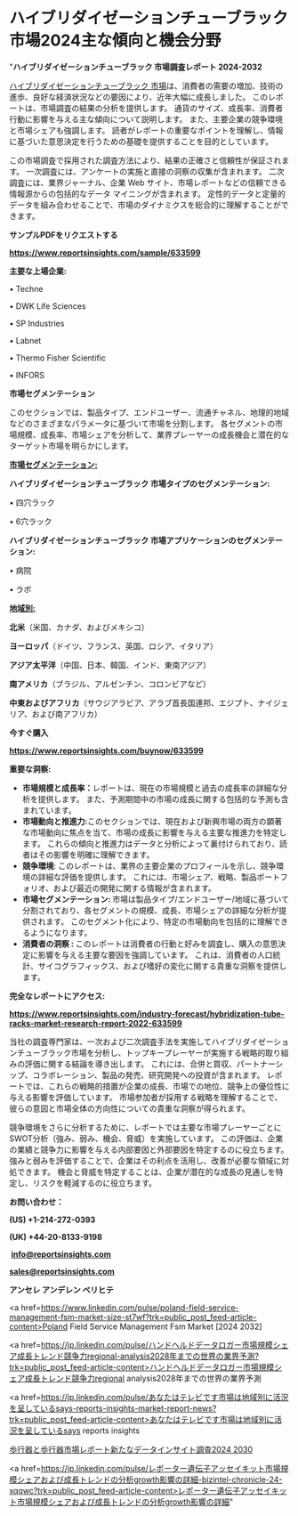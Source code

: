 # ハイブリダイゼーションチューブラック市場2024主な傾向と機会分野

"<strong>ハイブリダイゼーションチューブラック 市場調査レポート 2024-2032</strong>

<a href=https://www.reportsinsights.com/sample/633599>ハイブリダイゼーションチューブラック 市場</a>は、消費者の需要の増加、技術の進歩、良好な経済状況などの要因により、近年大幅に成長しました。 このレポートは、市場調査の結果の分析を提供します。 通貨のサイズ、成長率、消費者行動に影響を与える主な傾向について説明します。 また、主要企業の競争環境と市場シェアも強調します。 読者がレポートの重要なポイントを理解し、情報に基づいた意思決定を行うための基礎を提供することを目的としています。

この市場調査で採用された調査方法により、結果の正確さと信頼性が保証されます。 一次調査には、アンケートの実施と直接の洞察の収集が含まれます。 二次調査には、業界ジャーナル、企業 Web サイト、市場レポートなどの信頼できる情報源からの包括的なデータ マイニングが含まれます。 定性的データと定量的データを組み合わせることで、市場のダイナミクスを総合的に理解することができます。

<strong><b>サンプルPDFをリクエストする</b></strong>

<a href=https://www.reportsinsights.com/sample/633599><strong><u>https://www.reportsinsights.com/sample/633599</u></strong></a>

<strong>主要な上場企業:</strong>

• Techne

• DWK Life Sciences

• SP Industries

• Labnet

• Thermo Fisher Scientific

• INFORS

<strong>市場セグメンテーション</strong>

このセクションでは、製品タイプ、エンドユーザー、流通チャネル、地理的地域などのさまざまなパラメータに基づいて市場を分割します。 各セグメントの市場規模、成長率、市場シェアを分析して、業界プレーヤーの成長機会と潜在的なターゲット市場を明らかにします。

<strong><u>市場セグメンテーション</u></strong><strong><u>:</u></strong>

<strong>ハイブリダイゼーションチューブラック 市場タイプのセグメンテーション:</strong>

• 四穴ラック

• 6穴ラック

<strong>ハイブリダイゼーションチューブラック 市場アプリケーションのセグメンテーション:</strong>

• 病院

• ラボ

<strong><u>地域別</u></strong><strong><u>:</u></strong>

<strong>北米</strong>（米国、カナダ、およびメキシコ）

<strong>ヨーロッパ</strong>（ドイツ、フランス、英国、ロシア、イタリア）

<strong>アジア太平洋</strong>（中国、日本、韓国、インド、東南アジア）

<strong>南アメリカ</strong>（ブラジル、アルゼンチン、コロンビアなど）

<strong>中東およびアフリカ</strong>（サウジアラビア、アラブ首長国連邦、エジプト、ナイジェリア、および南アフリカ）

<strong>今すぐ購入</strong>

<a href=https://www.reportsinsights.com/buynow/633599><strong><u>https://www.reportsinsights.com/buynow/633599</u></strong></a>

<strong>重要な洞察:</strong>
<ul>
  <li><strong>市場規模と成長率：</strong>レポートは、現在の市場規模と過去の成長率の詳細な分析を提供します。 また、予測期間中の市場の成長に関する包括的な予測も含まれています。</li>
  <li><strong>市場動向と推進力:</strong>このセクションでは、現在および新興市場の両方の顕著な市場動向に焦点を当て、市場の成長に影響を与える主要な推進力を特定します。 これらの傾向と推進力はデータと分析によって裏付けられており、読者はその影響を明確に理解できます。</li>
  <li><strong>競争環境</strong>: このレポートは、業界の主要企業のプロフィールを示し、競争環境の詳細な評価を提供します。 これには、市場シェア、戦略、製品ポートフォリオ、および最近の開発に関する情報が含まれます。</li>
  <li><strong>市場セグメンテーション: </strong>市場は製品タイプ/エンドユーザー/地域に基づいて分割されており、各セグメントの規模、成長、市場シェアの詳細な分析が提供されます。 このセグメント化により、特定の市場動向を包括的に理解できるようになります。</li>
  <li><strong>消費者の洞察 : </strong>このレポートは消費者の行動と好みを調査し、購入の意思決定に影響を与える主要な要因を強調しています。 これは、消費者の人口統計、サイコグラフィックス、および嗜好の変化に関する貴重な洞察を提供します。</li>
</ul>
<strong>完全なレポートにアクセス:</strong>

<a href=https://www.reportsinsights.com/industry-forecast/hybridization-tube-racks-market-research-report-2022-633599><strong><u><b>https://www.reportsinsights.com/industry-forecast/hybridization-tube-racks-market-research-report-2022-633599</b></u></strong></a>

当社の調査専門家は、一次および二次調査手法を実施してハイブリダイゼーションチューブラック市場を分析し、トップキープレーヤーが実施する戦略的取り組みの評価に関する結論を導き出します。 これには、合併と買収、パートナーシップ、コラボレーション、製品の発売、研究開発への投資が含まれます。 レポートでは、これらの戦略的措置が企業の成長、市場での地位、競争上の優位性に与える影響を評価しています。 市場参加者が採用する戦略を理解することで、彼らの意図と市場全体の方向性についての貴重な洞察が得られます。

競争環境をさらに分析するために、レポートでは主要な市場プレーヤーごとにSWOT分析（強み、弱み、機会、脅威）を実施しています。 この評価は、企業の業績と競争力に影響を与える内部要因と外部要因を特定するのに役立ちます。 強みと弱みを評価することで、企業はその利点を活用し、改善が必要な領域に対処できます。 機会と脅威を特定することは、企業が潜在的な成長の見通しを特定し、リスクを軽減するのに役立ちます。

<strong>お問い合わせ：</strong>

<strong>(US) +1-214-272-0393</strong>

<strong>(UK) +44-20-8133-9198</strong>

<strong> </strong><a href=info@reportsinsights.com><strong><u>info@reportsinsights.com</u></strong></a>

<a href=sales@reportsinsights.com><strong><u>sales@reportsinsights.com</u></strong></a>

<strong>アンセレ アンデレン ベリヒテ</strong>

<a href=https://www.linkedin.com/pulse/poland-field-service-management-fsm-market-size-st7wf?trk=public_post_feed-article-content>Poland Field Service Management Fsm Market [2024 2032]</a>

<a href=https://jp.linkedin.com/pulse/ハンドヘルドデータロガー市場規模シェア成長トレンド競争力regional-analysis2028年までの世界の業界予測?trk=public_post_feed-article-content>ハンドヘルドデータロガー市場規模シェア成長トレンド競争力regional analysis2028年までの世界の業界予測</a>

<a href=https://jp.linkedin.com/pulse/あなたはテレビです市場は地域別に活況を呈しているsays-reports-insights-market-report-news?trk=public_post_feed-article-content>あなたはテレビです市場は地域別に活況を呈しているsays reports insights</a>

<a href=https://www.linkedin.com/pulse/歩行器と歩行器市場レポート新たなデータインサイト調査2024-2030-infopulse-daily-360-9ylxf/>歩行器と歩行器市場レポート新たなデータインサイト調査2024 2030</a>

<a href=https://jp.linkedin.com/pulse/レポーター遺伝子アッセイキット市場規模シェアおよび成長トレンドの分析growth影響の詳細-bizintel-chronicle-24-xqqwc?trk=public_post_feed-article-content>レポーター遺伝子アッセイキット市場規模シェアおよび成長トレンドの分析growth影響の詳細</a>"
